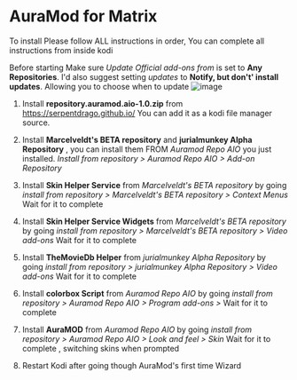 # AuraMod for Matrix

To install  Please follow ALL instructions in order, You can complete all  instructions from inside kodi 

 Before starting Make sure *Update Official add-ons from* is set to   **Any Repositories**. I'd also suggest setting *updates* to **Notify, but don't' install updates**. Allowing you to choose when to update
![image](https://user-images.githubusercontent.com/21133858/110848870-8ee72280-827c-11eb-87a6-0bf68538522c.png)


1. Install **repository.auramod.aio-1.0.zip** from https://serpentdrago.github.io/ You can add it as a kodi file manager source.
2. Install **Marcelveldt's BETA repository** and **jurialmunkey Alpha Repository**  , you can install them FROM *Auramod Repo AIO* you just installed.  *Install from repository  > Auramod Repo AIO > Add-on Repository*
    
3. Install **Skin Helper Service** from *Marcelveldt's BETA repository* by going  *install from repository > Marcelveldt's BETA repository > Context Menus* Wait for it to complete
4. Install **Skin Helper Service Widgets** from *Marcelveldt's BETA repository* by going  *install from repository > Marcelveldt's BETA repository > Video add-ons* Wait for it to complete
5. Install **TheMovieDb Helper** from *jurialmunkey Alpha Repository* by going *install from repository > jurialmunkey Alpha Repository > Video add-ons* Wait for it to complete
6. Install  **colorbox Script** from *Auramod Repo AIO* by going *install from repository > Auramod Repo AIO > Program add-ons >* Wait for it to complete
7. Install  **AuraMOD** from *Auramod Repo AIO* by going *install from repository > Auramod Repo AIO > Look and feel > Skin* Wait for it to complete , switching skins when prompted 
8. Restart Kodi after going though AuraMod's first time Wizard 
